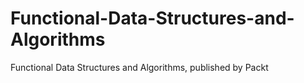 # Functional-Data-Structures-and-Algorithms
Functional Data Structures and Algorithms, published by Packt
